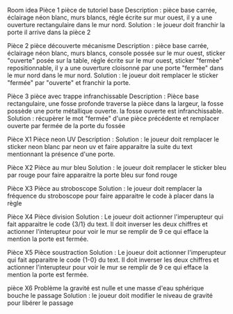 Room idea
Pièce 1 
pièce de tutoriel base
Description : pièce base carrée, éclairage néon blanc,  murs blancs, régle écrite sur mur ouest, il y a une ouverture rectangulaire dans le mur nord. 
Solution : le joueur doit franchir la porte il arrive dans la pièce 2 

Pièce 2 
pièce découverte mécanisme
Description : pièce base carrée,  éclairage néon blanc, murs blancs, console possée sur le mur ouest, sticker "ouverte" posée sur la table,  régle écrite sur le mur ouest, sticker "fermèe" repositionnable, il y a une ouverture  cloisonné par une porte "fermèe" dans le mur nord dans le mur nord. 
Solution : le joueur doit remplacer le sticker "fermée" par "ouverte" et franchir la porte.

Pièce 3 
pièce avec trappe infranchissable
Description : Pièce base rectangulaire, une fosse profonde traverse la pièce dans la largeur, la fosse possède une porte métallique ouverte. la fosse ouverte est infranchissable.
Solution : récupèrer le mot "fermée" d'une pièce précédente et remplacer ouverte par fermée de la porte du fossée  

Pièce X1
Pièce neon UV
Description : 
Solution : le joueur doit remplacer le sticker neon blanc par neon uv et faire apparaitre la suite du text mentionnant la présence d'une porte.

Pièce X2
Pièce au mur bleu
Solution : le joueur doit remplacer le sticker bleu par rouge pour faire apparaitre la porte bleu sur fond rouge

Pièce X3
Pièce au stroboscope
Solution : le joueur doit remplacer la fréquence du stroboscope pour faire apparaitre le code à placer dans la règle

Pièce X4
Pièce division
Solution : Le joueur doit actionner l'imperupteur qui fait apparaitre le code {3/1} du text. Il doit inverser les deux chiffres et actionner l'interupteur pour voir le mur se remplir de 9 ce qui efface la mention la porte est fermée.

Pièce X5
Pièce soustraction
Solution : Le joueur doit actionner l'imperupteur qui fait apparaitre le code {1-0} du text. Il doit inverser les deux chiffres et actionner l'interupteur pour voir le mur se remplir de 9 ce qui efface la mention la porte est fermée.

pièce X6
Problème la gravité est nulle et une masse d'eau sphérique bouche le passage
Solution : le joueur doit modifier le niveau de gravité pour libérer le passage